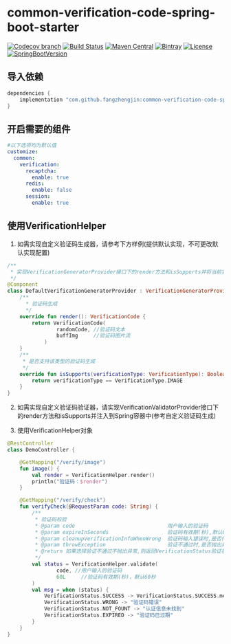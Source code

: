 # common-verification-code-spring-boot-starter

[![Codecov branch](https://img.shields.io/codecov/c/github/fangzhengjin/common-verification-code-spring-boot-starter/master.svg?logo=codecov&style=flat-square)](https://codecov.io/gh/fangzhengjin/common-verification-code-spring-boot-starter)
[![Build Status](https://img.shields.io/travis/com/fangzhengjin/common-verification-code-spring-boot-starter/master.svg?style=flat-square)](https://travis-ci.com/fangzhengjin/common-verification-code-spring-boot-starter)
[![Maven Central](https://img.shields.io/maven-central/v/com.github.fangzhengjin/common-verification-code-spring-boot-starter.svg?style=flat-square&color=brightgreen)](https://maven-badges.herokuapp.com/maven-central/com.github.fangzhengjin/common-verification-code-spring-boot-starter/)
[![Bintray](https://img.shields.io/bintray/v/fangzhengjin/maven/common-verification-code-spring-boot-starter.svg?style=flat-square&color=blue)](https://bintray.com/fangzhengjin/maven/common-verification-code-spring-boot-starter/_latestVersion)
[![License](https://img.shields.io/github/license/fangzhengjin/common-verification-code-spring-boot-starter.svg?style=flat-square&color=blue)](https://www.gnu.org/licenses/gpl-3.0.txt)
[![SpringBootVersion](https://img.shields.io/badge/SpringBoot-2.1.3-heightgreen.svg?style=flat-square)](https://spring.io/projects/spring-boot)

## 导入依赖
```groovy
dependencies {
    implementation "com.github.fangzhengjin:common-verification-code-spring-boot-starter:version"
}
```

## 开启需要的组件
```yaml
#以下选项均为默认值
customize: 
  common: 
    verification: 
      recaptcha: 
        enable: true
      redis:
        enable: false
      session:
        enable: true
```

## 使用VerificationHelper
1. 如需实现自定义验证码生成器，请参考下方样例(提供默认实现，不可更改默认实现配置)
```kotlin
/**
 * 实现VerificationGeneratorProvider接口下的render方法和isSupports并将当前实现类注册到Spring容器中
 */
@Component
class DefaultVerificationGeneratorProvider : VerificationGeneratorProvider {
    /**
      * 验证码生成
      */
    override fun render(): VerificationCode {
        return VerificationCode(
                randomCode, //验证码文本 
                buffImg     //验证码图片流
            )
    }
    /**
     * 是否支持该类型的验证码生成
     */
    override fun isSupports(verificationType: VerificationType): Boolean {
        return verificationType == VerificationType.IMAGE
    }
}
```

2. 如需实现自定义验证码验证器，请实现VerificationValidatorProvider接口下的render方法和isSupports并注入到Spring容器中(参考自定义验证码生成)

3. 使用VerificationHelper对象
```kotlin
@RestController
class DemoController {

    @GetMapping("/verify/image")
    fun image() {
        val render = VerificationHelper.render()
        println("验证码：$render")
    }

    @GetMapping("/verify/check")
    fun verifyCheck(@RequestParam code: String) {
        /**
         * 验证码校验
         * @param code                              用户输入的验证码
         * @param expireInSeconds                   验证码有效期(秒),默认60
         * @param cleanupVerificationInfoWhenWrong  验证码输入错误时,是否作废之前的验证码信息,默认false
         * @param throwException                    验证不通过时,是否抛出异常,默认false
         * @return 如果选择验证不通过不抛出异常,则返回VerificationStatus验证状态枚举
         */
        val status = VerificationHelper.validate(
                code, //用户输入的验证码
                60L     //验证码有效期(秒)，默认60秒
        )
        val msg = when (status) {
            VerificationStatus.SUCCESS -> VerificationStatus.SUCCESS.message
            VerificationStatus.WRONG -> "验证码错误"
            VerificationStatus.NOT_FOUNT -> "认证信息未找到"
            VerificationStatus.EXPIRED -> "验证码已过期"
        }
    }
}
```
